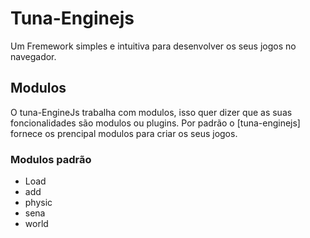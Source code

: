<h1>Tuna-Enginejs</h1>

 <p>Um Fremework simples e intuitiva para desenvolver os seus jogos no navegador.</p> 
 <h2>Modulos</h2>
 <p>O tuna-EngineJs trabalha com modulos, isso quer dizer que as suas foncionalidades são modulos ou plugins. Por padrão o [tuna-enginejs] fornece os prencipal modulos para criar os seus jogos.</p>
 <h3>Modulos padrão</h3>
 <ul>
  <li>Load</li>
  <li>add</li>
  <li>physic</li>
  <li>sena</li>
  <li>world</li>
 </ul>